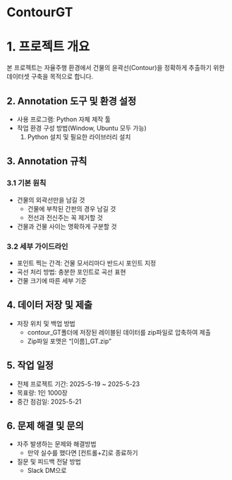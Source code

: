 # ContourGT
# 1. 프로젝트 개요

본 프로젝트는 자율주행 환경에서 건물의 윤곽선(Contour)을 정확하게 추출하기 위한 데이터셋 구축을 목적으로 합니다.

## 2. Annotation 도구 및 환경 설정

- 사용 프로그램: Python 자체 제작 툴
- 작업 환경 구성 방법(Window, Ubuntu 모두 가능)
    1. Python 설치 및 필요한 라이브러리 설치

## 3. Annotation 규칙

### 3.1 기본 원칙

- 건물의 외곽선만을 남길 것
    - 건물에 부착된 간판의 경우 남길 것
    - 전선과 전신주는 꼭 제거할 것
- 건물과 건물 사이는 명확하게 구분할 것

### 3.2 세부 가이드라인

- 포인트 찍는 간격: 건물 모서리마다 반드시 포인트 지정
- 곡선 처리 방법: 충분한 포인트로 곡선 표현
- 건물 크기에 따른 세부 기준

## 4. 데이터 저장 및 제출

- 저장 위치 및 백업 방법
    - contour_GT폴더에 저장된 레이블된 데이터를 zip파일로 압축하여 제출
    - Zip파일 포맷은 “[이름]_GT.zip”

## 5. 작업 일정

- 전체 프로젝트 기간: 2025-5-19 ~ 2025-5-23
- 목표량: 1인 1000장
- 중간 점검일: 2025-5-21

## 6. 문제 해결 및 문의

- 자주 발생하는 문제와 해결방법
    - 만약 실수를 했다면 [컨트롤+Z]로 종료하기
- 질문 및 피드백 전달 방법
    - Slack DM으로
